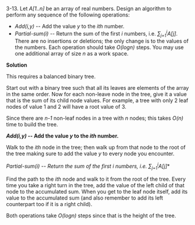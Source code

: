 3-13. Let *A[1..n]* be an array of real numbers. Design an algorithm to perform any sequence of the following operations:

 * *Add(i,y)* -- Add the value *y* to the *ith* number.
 * *Partial-sum(i)* -- Return the sum of the first *i* numbers, i.e. *∑<sub>j=1</sub><sup>i</sup>A[j]*. There are no insertions or deletions; the only change is to the values of the numbers. Each operation should take *O(logn)* steps. You may use one additional array of size *n* as a work space.

**Solution** 

This requires a balanced binary tree.

Start out with a binary tree such that all its leaves are elements of the array in the same order. Now for each non-leave node in the tree, give it a value that is the sum of its child node values. For example, a tree with only 2 leaf nodes of value 1 and 2 will have a root value of 3.

Since there are *n-1* non-leaf nodes in a tree with *n* nodes; this takes *O(n)* time to build the tree.

 ***Add(i,y)* -- Add the value *y* to the *ith* number.**

   Walk to the *ith* node in the tree; then walk up from that node to the root of the tree making sure to add the value *y* to every node you encounter.
   
 **Partial-sum(i)* -- Return the sum of the first *i* numbers, i.e. *∑<sub>j=1</sub><sup>i</sup>A[j]***
   
   Find the path to the *ith* node and walk to it from the root of the tree. Every time you take a right turn in the tree, add the value of the left child of that node to the accumulated sum. When you get to the leaf node itself, add its value to the accumulated sum (and also remember to add its left counterpart too if it is a right child).
   
   
Both operations take *O(logn)* steps since that is the height of the tree.
 
